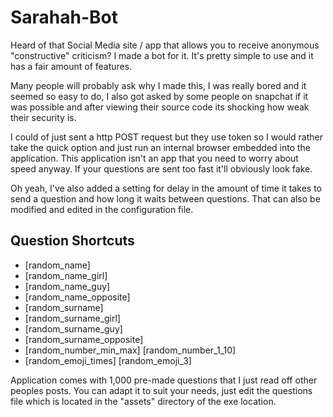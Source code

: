 # Sarahah-Bot
Heard of that Social Media site / app that allows you to receive anonymous "constructive" criticism? I made a bot for it. It's pretty simple to use and it has a fair amount of features. 

Many people will probably ask why I made this, I was really bored and it seemed so easy to do, I also got asked by some people on snapchat if it was possible and after viewing their source code its shocking how weak their security is.

I could of just sent a http POST request but they use token so I would rather take the quick option and just run an internal browser embedded into the application. This application isn't an app that you need to worry about speed anyway. If your questions are sent too fast it'll obviously look fake.

Oh yeah, I've also added a setting for delay in the amount of time it takes to send a question and how long it waits between questions. That can also be modified and edited in the configuration file.

## Question Shortcuts
* [random_name]<br>
* [random_name_girl]<br>
* [random_name_guy]<br>
* [random_name_opposite]<br>
* [random_surname]<br>
* [random_surname_girl]<br>
* [random_surname_guy]<br>
* [random_surname_opposite]<br>
* [random_number_min_max] [random_number_1_10]<br>
* [random_emoji_times] [random_emoji_3]<br>

Application comes with 1,000 pre-made questions that I just read off other peoples posts. You can adapt it to suit your needs, just edit the questions file which is located in the "assets" directory of the exe location.
